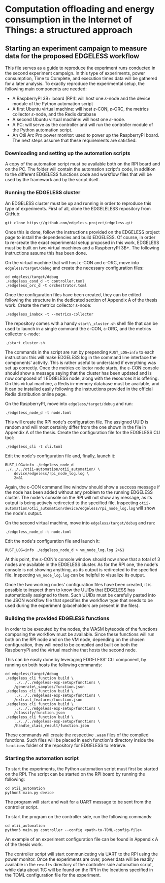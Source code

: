 # Computation offloading and energy consumption in the Internet of Things: a structured approach

## Starting an experiment campaign to measure data for the proposed EDGELESS workflow
This file serves as a guide to reproduce the experiment runs conducted in the second experiment campaign. In this type of experiments, power consumption, Time to Complete, and execution times data will be gathered for a later analysis. To exactly reproduce the experimental setup, the following main components are needed:
- A RaspberryPI 3B+ board (RPI): will host one $\varepsilon$-node and the device module of the Python automation script
- A first Ubuntu virtual machine: will host $\varepsilon$-CON, $\varepsilon$-ORC, the metrics collector $\varepsilon$-node, and the Redis database
- A second Ubuntu virtual machine: will host one $\varepsilon$-node.
- A PC: will serve as the controller and will run the controller module of the Python automation script.
- An Otii Arc Pro power monitor: used to power up the RaspberryPi board.
The next steps assume that these requirements are satisfied.

### Downloading and setting up the automation scripts
A copy of the automation script must be available both on the RPI board and on the PC.
The folder will contain the automation script's code, in addition to the different EDGELESS functions code and workflow files that will be used by the framework and by the script itself.

### Running the EDGELESS cluster
An EDGELESS cluster must be up and running in order to reproduce this type of experiments. First of all, clone the EDGELELESS repository from GitHub:
```
git clone https://github.com/edgeless-project/edgeless.git
```
Once this is done, follow the instructions provided on the EDGELESS project page to install the dependencies and build EDGELESS. Of course, in order to re-create the exact experimental setup proposed in this work, EDGELESS must be built on two virtual machines and a RaspberryPI 3B+. The following instructions assume this has been done.

On the virtual machine that will host ε-CON and ε-ORC, move into `edgeless/target/debug` and create the necessary configuration files:
```
cd edgeless/target/debug
./edgeless_cond_d -t controller.toml
./edgeless_orc_d -t orchestrator.toml
```
Once the configuration files have been created, they can be edited following the structure in the dedicated section of Appendix A of the thesis work.
Create the metrics collector ε-node:
```
./edgeless_inabox -t --metrics-collector
```
The repository comes with a handy `start\_cluster.sh` shell file that can be used to launch in a single command the ε-CON, ε-ORC, and the metrics collector ε-node:
```
./start_cluster.sh
```
The commands in the script are run by prepending `RUST_LOG=info` to each instruction: this will make EDGELESS log in the command line interface the components' activity. This is rather useful to understand if everything was set up correctly. Once the metrics collector node starts, the ε-CON console should show a message saying that the cluster has been updated and is now composed of 1 EDGELESS node, along with the resources it is offering. On this virtual machine, a Redis in-memory database must be available, and it can be installed easily following the instructions provided in the official Redis distribution online page.

On the RaspberryPI, move into `edgeless/target/debug` and run:
```
./edgeless_node_d -t node.toml
```
This will create the RPI node's configuration file. The assigned UUID is random and will most certainly differ from the one shown in the file in Appendix A of the thesis.
Create the configuration file for the EDGELESS CLI tool:
```  
./edgeless_cli -t cli.toml
```
Edit the node's configuration file and, finally, launch it:
```
RUST_LOG=info ./edgeless_node_d
../../../otii-automation/otii_automation/ \
    device/edgeless/rpi_node_log.log \
    2>&1
```
Again, the ε-CON command line window should show a success message if the node has been added without any problem to the running EDGELESS cluster. The node's console on the RPI will not show any message, as its output is being actively redirected to the specified file. 
Inspecting `otii-automation/otii_automation/device/edgeless/rpi_node_log.log` will show the node's output.

On the second virtual machine, move into `edgeless/target/debug` and run:
```
./edgeless_node_d -t node.toml
```
Edit the node's configuration file and launch it:
```
RUST_LOG=info ./edgeless_node_d > vm_node_log.log 2>&1
```
At this point, the ε-CON's console window should now show that a total of 3 nodes are available in the EDGELESS cluster. As for the RPI one, the node's console is not showing anything, as its output is redirected to the specified file. Inspecting `vm_node_log.log` can be helpful to visualize its output.

Once the two working nodes' configuration files have been created, it is possible to inspect them to know the UUIDs that EDGELESS has automatically assigned to them. Such UUIDs must be carefully pasted into the JSON workflow file that specifies the workflow type that needs to be used during the experiment (placeholders are present in the files).

### Building the provided EDGELESS functions
In order to be executed by the nodes, the WASM bytecode of the functions composing the workflow must be available. Since these functions will run both on the RPI node and on the VM node, depending on the chosen configuration, they will need to be compiled and built on both the RaspberryPi and the virtual machine that hosts the second node.

This can be easily done by leveraging EDGELESS' CLI component, by running on both hosts the following commands:
```
cd edgeless/target/debug
./edgeless_cli function build \
    ../../../edgeless-exp-setup/functions \
    /generate\_samples/function.json
./edgeless_cli function build \
    ../../../edgeless-exp-setup/functions \
    /extract_features/function.json
./edgeless_cli function build \
    ../../../edgeless-exp-setup/functions \
    /classify/function.json
./edgeless_cli function build \
    ../../../edgeless-exp-setup/functions \
    /handle_class_result/function.json
```
These commands will create the respective `.wasm` files of the compiled functions. Such files will be placed in each function's directory inside the `functions` folder of the repository for EDGELESS to retrieve.

### Starting the automation script
To start the experiments, the Python automation script must first be started on the RPI.
The script can be started on the RPI board by running the following:
```
cd otii_automation
python3 main.py device
```
The program will start and wait for a UART message to be sent from the controller script.

To start the program on the controller side, run the following commands:
```  
cd otii_automation
python3 main.py controller --config <path-to-TOML-config-file>
```
An example of an experiment configuration file can be found in Appendix A of the thesis work.

The controller script will start communicating via UART to the RPI using the power monitor. Once the experiments are over, power data will be readily available in the `results` directory of the controller side automation script, while data about TtC will be found on the RPI in the locations specified in the TOML configuration file for the experiment.
